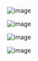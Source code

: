 




![image](https://user-images.githubusercontent.com/122587063/234470111-e83c0c69-79cb-4aae-89ee-d3658c350403.png)





![image](https://user-images.githubusercontent.com/122587063/234470183-916a9f15-67e2-483b-abd8-0dfdc234e74a.png)






![image](https://user-images.githubusercontent.com/122587063/234470305-21ad649b-198e-43dd-91ea-675450c3a563.png)






![image](https://user-images.githubusercontent.com/122587063/234470372-e9e90094-750e-497c-b6dc-e8323ea647a4.png)
